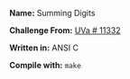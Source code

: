 **Name:** Summing Digits

**Challenge From:** [UVa # 11332](http://uva.onlinejudge.org/external/113/11332.html)

**Written in:** ANSI C

**Compile with:** `make`
